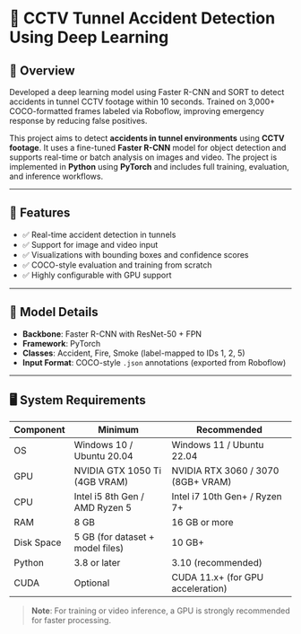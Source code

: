 # 🚨 CCTV Tunnel Accident Detection Using Deep Learning
## 📌 Overview
Developed a deep learning model using Faster R-CNN and SORT to detect accidents in tunnel CCTV footage within 10 seconds. Trained on 3,000+ COCO-formatted frames labeled via Roboflow, improving emergency response by reducing false positives.

This project aims to detect **accidents in tunnel environments** using **CCTV footage**. It uses a fine-tuned **Faster R-CNN** model for object detection and supports real-time or batch analysis on images and video. The project is implemented in **Python** using **PyTorch** and includes full training, evaluation, and inference workflows.

---

## 🚀 Features

- ✅ Real-time accident detection in tunnels
- ✅ Support for image and video input
- ✅ Visualizations with bounding boxes and confidence scores
- ✅ COCO-style evaluation and training from scratch
- ✅ Highly configurable with GPU support

---

## 🧠 Model Details

- **Backbone**: Faster R-CNN with ResNet-50 + FPN
- **Framework**: PyTorch
- **Classes**: Accident, Fire, Smoke (label-mapped to IDs 1, 2, 5)
- **Input Format**: COCO-style `.json` annotations (exported from Roboflow)

---

## 🖥 System Requirements

| Component       | Minimum                            | Recommended                          |
|----------------|-------------------------------------|--------------------------------------|
| OS             | Windows 10 / Ubuntu 20.04           | Windows 11 / Ubuntu 22.04            |
| GPU            | NVIDIA GTX 1050 Ti (4GB VRAM)       | NVIDIA RTX 3060 / 3070 (8GB+ VRAM)   |
| CPU            | Intel i5 8th Gen / AMD Ryzen 5      | Intel i7 10th Gen+ / Ryzen 7+        |
| RAM            | 8 GB                                | 16 GB or more                        |
| Disk Space     | 5 GB (for dataset + model files)    | 10 GB+                               |
| Python         | 3.8 or later                        | 3.10 (recommended)                   |
| CUDA           | Optional                            | CUDA 11.x+ (for GPU acceleration)    |

> **Note**: For training or video inference, a GPU is strongly recommended for faster processing.
